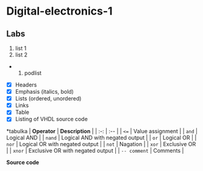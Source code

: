# Digital-electronics-1

## Labs

1. list 1
2. list 2
  * 1. podlist

- [x] Headers
- [x] Emphasis (italics, bold)
- [x] Lists (ordered, unordered)
- [x] Links
- [x] Table
- [x] Listing of VHDL source code

*tabulka
| **Operator** | **Description** |
| :-: | :-- |
| `<=` | Value assignment |
| `and` | Logical AND |
| `nand` | Logical AND with negated output |
| `or` | Logical OR |
| `nor` | Logical OR with negated output |
| `not` | Nagation |
| `xor` | Exclusive OR |
| `xnor` | Exclusive OR with negated output |
| `-- comment` | Comments |

**Source code**

```VHDL

```

